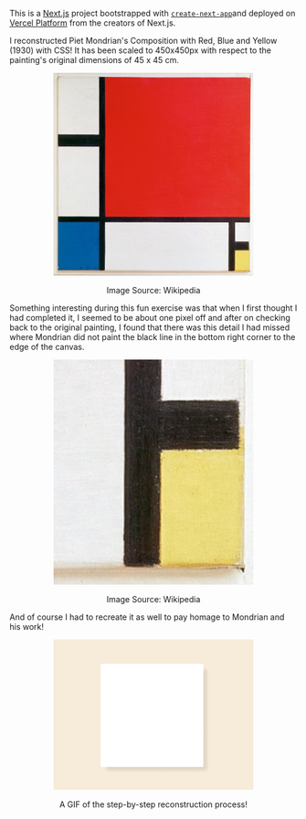 This is a [Next.js](https://nextjs.org/) project bootstrapped with [`create-next-app`](https://github.com/vercel/next.js/tree/canary/packages/create-next-app)and deployed on [Vercel Platform](https://vercel.com/new?utm_medium=default-template&filter=next.js&utm_source=create-next-app&utm_campaign=create-next-app-readme) from the creators of Next.js.

I reconstructed Piet Mondrian's Composition with Red, Blue and Yellow (1930) with CSS!
It has been scaled to 450x450px with respect to the painting's original dimensions of 45 x 45 cm.

<p align="center">
  <img src="./painting.jpeg" width="350" ">
  <p align="center">Image Source: Wikipedia</p>
</p>

Something interesting during this fun exercise was that when I first thought I had completed it, I seemed to be about one pixel off and after on checking back to the original painting, I found that there was this detail I had missed where Mondrian did not paint the black line in the bottom right corner to the edge of the canvas.

<p align="center">
  <img src="./corner.png" width="350" ">
   <p align="center">Image Source: Wikipedia</p>
</p>

And of course I had to recreate it as well to pay homage to Mondrian and his work!

<p align="center">
  <img src="./final.gif" width="350" ">
    <p align="center">A GIF of the step-by-step reconstruction process!</p>
</p>
